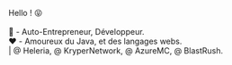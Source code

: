 Hello ! 😝
<br>
<br>
👀 - Auto-Entrepreneur, Développeur. <br>
❤️ - Amoureux du Java, et des langages webs.
<br>
| @ Heleria, @ KryperNetwork, @ AzureMC, @ BlastRush.<br>
<br><br>
